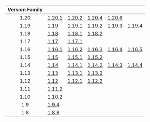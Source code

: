 | Version Family | | | | | |
|:---:|---|---|---|---|---|
| 1.20 | [1.20.1](https://github.com/BaldGang/spigot-build/releases/download/20240507/spigot-1.20.1.jar) | [1.20.2](https://github.com/BaldGang/spigot-build/releases/download/20240507/spigot-1.20.2.jar) | [1.20.4](https://github.com/BaldGang/spigot-build/releases/download/20240507/spigot-1.20.4.jar) | [1.20.6](https://github.com/BaldGang/spigot-build/releases/download/20240507/spigot-1.20.6.jar) | |
| 1.19 | [1.19](https://github.com/BaldGang/spigot-build/releases/download/20240507/spigot-1.19.jar) | [1.19.1](https://github.com/BaldGang/spigot-build/releases/download/20240507/spigot-1.19.1.jar) | [1.19.2](https://github.com/BaldGang/spigot-build/releases/download/20240507/spigot-1.19.2.jar) | [1.19.3](https://github.com/BaldGang/spigot-build/releases/download/20240507/spigot-1.19.3.jar) | [1.19.4](https://github.com/BaldGang/spigot-build/releases/download/20240507/spigot-1.19.4.jar) |
| 1.18 | [1.18](https://github.com/BaldGang/spigot-build/releases/download/20240507/spigot-1.18.jar) | [1.18.1](https://github.com/BaldGang/spigot-build/releases/download/20240507/spigot-1.18.1.jar) | [1.18.2](https://github.com/BaldGang/spigot-build/releases/download/20240507/spigot-1.18.2.jar) | | |
| 1.17 | [1.17](https://github.com/BaldGang/spigot-build/releases/download/20240507/spigot-1.17.jar) | [1.17.1](https://github.com/BaldGang/spigot-build/releases/download/20240507/spigot-1.17.1.jar) | | | |
| 1.16 | [1.16.1](https://github.com/BaldGang/spigot-build/releases/download/20240507/spigot-1.16.1.jar) | [1.16.2](https://github.com/BaldGang/spigot-build/releases/download/20240507/spigot-1.16.2.jar) | [1.16.3](https://github.com/BaldGang/spigot-build/releases/download/20240507/spigot-1.16.3.jar) | [1.16.4](https://github.com/BaldGang/spigot-build/releases/download/20240507/spigot-1.16.4.jar) | [1.16.5](https://github.com/BaldGang/spigot-build/releases/download/20240507/spigot-1.16.5.jar) |
| 1.15 | [1.15](https://github.com/BaldGang/spigot-build/releases/download/20240507/spigot-1.15.jar) | [1.15.1](https://github.com/BaldGang/spigot-build/releases/download/20240507/spigot-1.15.1.jar) | [1.15.2](https://github.com/BaldGang/spigot-build/releases/download/20240507/spigot-1.15.2.jar) | | |
| 1.14 | [1.14](https://github.com/BaldGang/spigot-build/releases/download/20240507/spigot-1.14.jar) | [1.14.1](https://github.com/BaldGang/spigot-build/releases/download/20240507/spigot-1.14.1.jar) | [1.14.2](https://github.com/BaldGang/spigot-build/releases/download/20240507/spigot-1.14.2.jar) | [1.14.3](https://github.com/BaldGang/spigot-build/releases/download/20240507/spigot-1.14.3.jar) | [1.14.4](https://github.com/BaldGang/spigot-build/releases/download/20240507/spigot-1.14.4.jar) |
| 1.13 | [1.13](https://github.com/BaldGang/spigot-build/releases/download/20240507/spigot-1.13.jar) | [1.13.1](https://github.com/BaldGang/spigot-build/releases/download/20240507/spigot-1.13.1.jar) | [1.13.2](https://github.com/BaldGang/spigot-build/releases/download/20240507/spigot-1.13.2.jar) | | |
| 1.12 | [1.12](https://github.com/BaldGang/spigot-build/releases/download/20240507/spigot-1.12.jar) | [1.12.1](https://github.com/BaldGang/spigot-build/releases/download/20240507/spigot-1.12.1.jar) | [1.12.2](https://github.com/BaldGang/spigot-build/releases/download/20240507/spigot-1.12.2.jar) | | |
| 1.11 | [1.11.2](https://github.com/BaldGang/spigot-build/releases/download/20240507/spigot-1.11.2.jar) | | | | |
| 1.10 | [1.10.2](https://github.com/BaldGang/spigot-build/releases/download/20240507/spigot-1.10.2.jar) | | | | |
| 1.9 | [1.9.4](https://github.com/BaldGang/spigot-build/releases/download/20240507/spigot-1.9.4.jar) | | | | |
| 1.8 | [1.8.8](https://github.com/BaldGang/spigot-build/releases/download/20240507/spigot-1.8.8.jar) | | | | |
